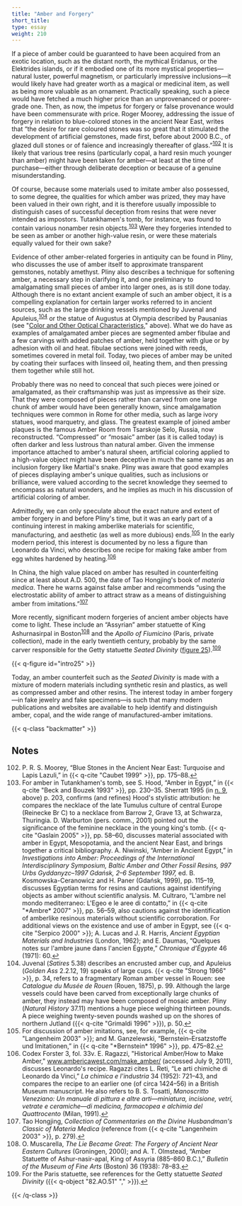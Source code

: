 ```yaml
---
title: "Amber and Forgery"
short_title:
type: essay
weight: 210
---
```


If a piece of amber could be guaranteed to have been acquired from an exotic location, such as the distant north, the mythical Eridanus, or the Elektrides islands, or if it embodied one of its more mystical properties—natural luster, powerful magnetism, or particularly impressive inclusions—it would likely have had greater worth as a magical or medicinal item, as well as being more valuable as an ornament. Practically speaking, such a piece would have fetched a much higher price than an unprovenanced or poorer-grade one. Then, as now, the impetus for forgery or false provenance would have been commensurate with price. Roger Moorey, addressing the issue of forgery in relation to blue-colored stones in the ancient Near East, writes that “the desire for rare coloured stones was so great that it stimulated the development of artificial gemstones, made first, before about 2000 B.C., of glazed dull stones or of faïence and increasingly thereafter of glass.”<sup class="footnote-ref" id="fnref:102"><a href="#fn:102" rel="footnote">102</a></sup> It is likely that various tree resins (particularly copal, a hard resin much younger than amber) might have been taken for amber—at least at the time of purchase—either through deliberate deception or because of a genuine misunderstanding.

Of course, because some materials used to imitate amber also possessed, to some degree, the qualities for which amber was prized, they may have been valued in their own right, and it is therefore usually impossible to distinguish cases of successful deception from resins that were never intended as impostors. Tutankhamen's tomb, for instance, was found to contain various nonamber resin objects.<sup class="footnote-ref" id="fnref:103"><a href="#fn:103" rel="footnote">103</a></sup> Were they forgeries intended to be seen as amber or another high-value resin, or were these materials equally valued for their own sake?

Evidence of other amber-related forgeries in antiquity can be found in Pliny, who discusses the use of amber itself to approximate transparent gemstones, notably amethyst. Pliny also describes a technique for softening amber, a necessary step in clarifying it, and one preliminary to amalgamating small pieces of amber into larger ones, as is still done today. Although there is no extant ancient example of such an amber object, it is a compelling explanation for certain larger works referred to in ancient sources, such as the large drinking vessels mentioned by Juvenal and Apuleius,<sup class="footnote-ref" id="fnref:104"><a href="#fn:104" rel="footnote">104</a></sup> or the statue of Augustus at Olympia described by Pausanias (see "[Color and Other Optical Characteristics](/intro/8/)," above). What we do have as examples of amalgamated amber pieces are segmented amber fibulae and a few carvings with added patches of amber, held together with glue or by adhesion with oil and heat. fibulae sections were joined with reeds, sometimes covered in metal foil. Today, two pieces of amber may be united by coating their surfaces with linseed oil, heating them, and then pressing them together while still hot.

Probably there was no need to conceal that such pieces were joined or amalgamated, as their craftsmanship was just as impressive as their size. That they were composed of pieces rather than carved from one large chunk of amber would have been generally known, since amalgamation techniques were common in Rome for other media, such as large ivory statues, wood marquetry, and glass. The greatest example of joined amber plaques is the famous Amber Room from Tsarskoje Selo, Russia, now reconstructed. “Compressed” or “mosaic” amber (as it is called today) is often darker and less lustrous than natural amber. Given the immense importance attached to amber's natural sheen, artificial coloring applied to a high-value object might have been deceptive in much the same way as an inclusion forgery like Martial's snake. Pliny was aware that good examples of pieces displaying amber's unique qualities, such as inclusions or brilliance, were valued according to the secret knowledge they seemed to encompass as natural wonders, and he implies as much in his discussion of artificial coloring of amber.

Admittedly, we can only speculate about the exact nature and extent of amber forgery in and before Pliny's time, but it was an early part of a continuing interest in making amberlike materials for scientific, manufacturing, and aesthetic (as well as more dubious) ends.<sup class="footnote-ref" id="fnref:105"><a href="#fn:105" rel="footnote">105</a></sup> In the early modern period, this interest is documented by no less a figure than Leonardo da Vinci, who describes one recipe for making fake amber from egg whites hardened by heating.<sup class="footnote-ref" id="fnref:106"><a href="#fn:106" rel="footnote">106</a></sup>

In China, the high value placed on amber has resulted in counterfeiting since at least about A.D. 500, the date of Tao Hongjing's book of *materia medica*. There he warns against false amber and recommends “using the electrostatic ability of amber to attract straw as a means of distinguishing amber from imitations.”<sup class="footnote-ref" id="fnref:107"><a href="#fn:107" rel="footnote">107</a></sup>

More recently, significant modern forgeries of ancient amber objects have come to light. These include an “Assyrian” amber statuette of King Ashurnasirpal in Boston<sup class="footnote-ref" id="fnref:108"><a href="#fn:108" rel="footnote">108</a></sup> and the *Apollo of Fiumicino* (Paris, private collection), made in the early twentieth century, probably by the same carver responsible for the Getty statuette *Seated Divinity* \([figure 25](#intro25)).<sup class="footnote-ref" id="fnref:109"><a href="#fn:109" rel="footnote">109</a></sup>

{{< q-figure id="intro25" >}}

Today, an amber counterfeit such as the *Seated Divinity* is made with a mixture of modern materials including synthetic resin and plastics, as well as compressed amber and other resins. The interest today in amber forgery—in fake jewelry and fake specimens—is such that many modern publications and websites are available to help identify and distinguish amber, copal, and the wide range of manufactured-amber imitations.

{{< q-class "backmatter" >}}

## Notes

<ol start="102">
<li id="fn:102"> P. R. S. Moorey, “Blue Stones in the Ancient Near East: Turquoise and Lapis Lazuli,” in {{< q-cite "Caubet 1999" >}}, pp. 175–88.<a class="footnote-return" href="#fnref:102">↩</a></li>

<li id="fn:103">For amber in Tutankhamen's tomb, see S. Hood, “Amber in Egypt,” in {{< q-cite "Beck and Bouzek 1993" >}}, pp. 230–35. Sherratt 1995 (in <a href="../3/#fn:9">n. 9</a>, above) p. 203, confirms (and refines) Hood's stylistic attribution: he compares the necklace of the late Tumulus culture of central Europe (Reinecke Br C) to a necklace from Barrow 2, Grave 13, at Schwarza, Thuringia. D. Warburton (pers. comm., 2001) pointed out the significance of the feminine necklace in the young king's tomb. {{< q-cite "Gaslain 2005" >}}, pp. 58–60, discusses material associated with amber in Egypt, Mesopotamia, and the ancient Near East, and brings together a critical bibliography. A. Niwinski, “Amber in Ancient Egypt,” in <i>Investigations into Amber: Proceedings of the International Interdisciplinary Symposium, Baltic Amber and Other Fossil Resins, 997 Urbs Gyddanyzc–1997 Gdańsk, 2–6 September 1997,</i> ed. B. Kosmowska-Ceranowicz and H. Paner (Gdańsk, 1999), pp. 115–19, discusses Egyptian terms for resins and cautions against identifying objects as amber without scientific analysis. M. Cultraro, “L'ambre nel mondo mediterraneo: L'Egeo e le aree di contatto,” in {{< q-cite "*Ambre* 2007" >}}, pp. 56–59, also cautions against the identification of amberlike resinous materials without scientific corroboration. For additional views on the existence and use of amber in Egypt, see {{< q-cite "Serpico 2000" >}}; A. Lucas and J. R. Harris, <i>Ancient Egyptian Materials and Industries</i> (London, 1962); and E. Daumas, “Quelques notes sur l'ambre jaune dans l'ancien Égypte,” <i>Chronique d’Égypte</i> 46 (1971): 60.<a class="footnote-return" href="#fnref:103">↩</a></li>

<li id="fn:104">Juvenal (<i>Satires</i> 5.38) describes an encrusted amber cup, and Apuleius (<i>Golden Ass</i> 2.2.12, 19) speaks of large cups. {{< q-cite "Strong 1966" >}}, p. 34, refers to a fragmentary Roman amber vessel in Rouen: see <i>Catalogue du Musée de Rouen</i> (Rouen, 1875), p. 99. Although the large vessels could have been carved from exceptionally large chunks of amber, they instead may have been composed of mosaic amber. Pliny (<i>Natural History</i> 37.11) mentions a huge piece weighing thirteen pounds. A piece weighing twenty-seven pounds washed up on the shores of northern Jutland ({{< q-cite "Grimaldi 1996" >}}), p. 50.<a class="footnote-return" href="#fnref:104">↩</a></li>

<li id="fn:105">For discussion of amber imitations, see, for example, {{< q-cite "Langenheim 2003" >}}; and M. Ganzelewski, “Bernstein–Ersatzstoffe und Imitationen,” in {{< q-cite "*Bernstein* 1996" >}}, pp. 475–82.<a class="footnote-return" href="#fnref:105">↩</a></li>

<li id="fn:106">Codex Forster 3, fol. 33v. E. Ragazzi, "Historical Amber/How to Make Amber," <a href="www.ambericawest.com/make_amber/">www.ambericawest.com/make_amber/</a> (accessed July 9, 2011), discusses Leonardo's recipe. Ragazzi cites L. Reti, “Le arti chimiche di Leonardo da Vinci,” <i>La chimica e l'industria</i> 34 (1952): 721–43, and compares the recipe to an earlier one (of circa 1424–56) in a British Museum manuscript. He also refers to B. S. Tosatti, <i>Manoscritto Veneziano: Un manuale di pittura e altre arti—miniatura, incisione, vetri, vetrate e ceramiche—di medicina, farmacopea e alchimia del Quattrocento</i> (Milan, 1991).<a class="footnote-return" href="#fnref:106">↩</a></li>

<li id="fn:107">Tao Hongjing, <i>Collection of Commentaries on the Divine Husbandman's Classic of Materia Medica</i> (reference from {{< q-cite "Langenheim 2003" >}}, p. 279).<a class="footnote-return" href="#fnref:107">↩</a></li>

<li id="fn:108">O. Muscarella, <i>The Lie Became Great: The Forgery of Ancient Near Eastern Cultures</i> (Groningen, 2000); and A. T. Olmstead, “Amber Statuette of Ashur-nasir-apal, King of Assyria (885–860 B.C.),” <i>Bulletin of the Museum of Fine Arts</i> (Boston) 36 (1938): 78–83.<a class="footnote-return" href="#fnref:108">↩</a></li>

<li id="fn:109">For the Paris statuette, see references for the Getty statuette <i>Seated Divinity</i> ({{< q-object "82.AO.51" "," >}}).<a class="footnote-return" href="#fnref:109">↩</a></li>
</ol>

{{< /q-class >}}
